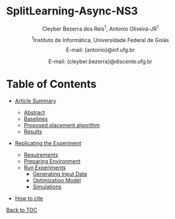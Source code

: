 # SplitLearning-Async-NS3

<p align='center' style="margin-bottom: -4px">Cleyber Bezerra dos Reis<sup>1</sup>, Antonio Oliveira-JR<sup>1</sup></p>
<p align='center' style="margin-bottom: -4px"><sup>1</sup>Instituto de Informática, Universidade Federal de Goiás</p>
<p align='center'>E-mail: {antonio}@inf.ufg.br</p>
<p align='center' style="margin-bottom: -4px">E-mail: {cleyber.bezerra}@discente.ufg.br</p>

# Table of Contents
- [Article Summary](#getting-started)
	- [Abstract](#abstract)
	- [Baselines](#baselines)
	- [Proposed placement algorithm](#proposed-placement-algorithm)
	- [Results](#results)
- [Replicating the Experiment](#replicating-the-experiment)
	- [Requirements](#requirements)
	- [Preparing Environment](#preparing-environment)
 	- [Run Experiments](#run-experiments)
  		- [Generating Input Data](#generating-input-data)
  		- [Optimization Model](#optimization-model)      
  		- [Simulations](#simulations)

- [How to cite](#how-to-cite)


[Back to TOC](#table-of-contents)

